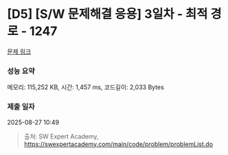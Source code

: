 # [D5] [S/W 문제해결 응용] 3일차 - 최적 경로 - 1247 

[문제 링크](https://swexpertacademy.com/main/code/problem/problemDetail.do?contestProbId=AV15OZ4qAPICFAYD) 

### 성능 요약

메모리: 115,252 KB, 시간: 1,457 ms, 코드길이: 2,033 Bytes

### 제출 일자

2025-08-27 10:49



> 출처: SW Expert Academy, https://swexpertacademy.com/main/code/problem/problemList.do